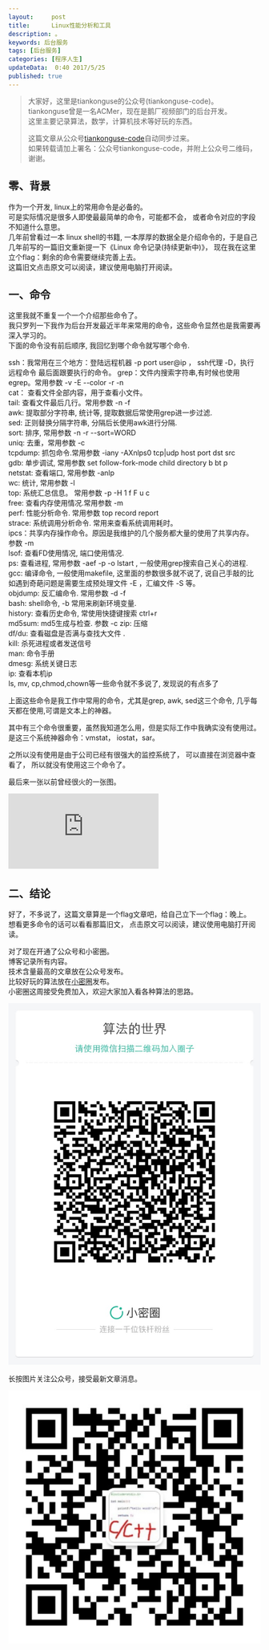 ```yaml
---  
layout:     post  
title:      Linux性能分析和工具
description: 。  
keywords: 后台服务  
tags: [后台服务]  
categories: [程序人生]  
updateData:  0:40 2017/5/25
published: true  
---  
```

  
  
>   
> 大家好，这里是tiankonguse的公众号(tiankonguse-code)。    
> tiankonguse曾是一名ACMer，现在是鹅厂视频部门的后台开发。    
> 这里主要记录算法，数学，计算机技术等好玩的东西。   
>      
> 这篇文章从公众号[tiankonguse-code](http://mp.weixin.qq.com/s/kjuZuB6l80e49rP_cJEr_g)自动同步过来。    
> 如果转载请加上署名：公众号tiankonguse-code，并附上公众号二维码，谢谢。    
>    
  

## 零、背景

作为一个开发, linux上的常用命令是必备的。  
可是实际情况是很多人即使最最简单的命令，可能都不会， 或者命令对应的字段不知道什么意思。  
几年前曾看过一本 linux shell的书籍, 一本厚厚的数据全是介绍命令的，于是自己几年前写的一篇旧文重新提一下《Linux 命令记录(持续更新中)》， 现在我在这里立个flag：剩余的命令需要继续完善上去。  
这篇旧文点击原文可以阅读，建议使用电脑打开阅读。  



## 一、命令



这里我就不重复一个一个介绍那些命令了。  
我只罗列一下我作为后台开发最近半年来常用的命令，这些命令显然也是我需要再深入学习的。  
下面的命令没有前后顺序, 我回忆到哪个命令就写哪个命令.  


ssh：我常用在三个地方：登陆远程机器 -p port user@ip ， ssh代理 -D，执行远程命令 最后面跟要执行的命令。 
grep：文件内搜索字符串,有时候也使用egrep。常用参数 -v -E --color -r -n  
cat： 查看文件全部内容，用于查看小文件。  
tail: 查看文件最后几行。常用参数 -n -f   
awk: 提取部分字符串, 统计等, 提取数据后常使用grep进一步过滤.  
sed: 正则替换分隔字符串, 分隔后长使用awk进行分隔.  
sort: 排序, 常用参数 -n -r --sort=WORD   
uniq: 去重，常用参数 -c   
tcpdump: 抓包命令.常用参数 -iany -AXnlps0  tcp|udp host port dst src   
gdb: 单步调试, 常用参数 set follow-fork-mode child directory b bt p   
netstat: 查看端口, 常用参数 -anlp   
wc: 统计, 常用参数 -l   
top: 系统汇总信息。 常用参数 -p -H 1 f F u c   
free: 查看内存使用情况.常用参数 -m   
perf: 性能分析命令. 常用参数 top record report   
strace: 系统调用分析命令. 常用来查看系统调用耗时。  
ipcs：共享内存操作命令。原因是我维护的几个服务都大量的使用了共享内存。 参数 -m    
lsof: 查看FD使用情况, 端口使用情况.  
ps: 查看进程, 常用参数 -aef -p -o lstart , 一般使用grep搜索自己关心的进程.  
gcc: 编译命令, 一般使用makefile, 这里面的参数很多就不说了, 说自己手敲的比如遇到奇葩问题是需要生成预处理文件 -E ，汇编文件 -S 等。  
objdump: 反汇编命令.  常用参数 -d -f   
bash: shell命令,  -b 常用来刷新环境变量.  
history: 查看历史命令, 常使用快捷键搜索 ctrl+r   
md5sum:  md5生成与检查. 参数 -c 
zip: 压缩  
df/du: 查看磁盘是否满与查找大文件 .  
kill: 杀死进程或者发送信号  
man: 命令手册  
dmesg: 系统关键日志  
ip: 查看本机ip  
ls, mv, cp,chmod,chown等一些命令就不多说了, 发现说的有点多了  


上面这些命令是我工作中常用的命令，尤其是grep, awk, sed这三个命令, 几乎每天都在使用,可谓是文本上的神器。  


其中有三个命令很重要，虽然我知道怎么用，但是实际工作中我确实没有使用过。  
是这三个系统神器命令：vmstat， iostat，sar。  


之所以没有使用是由于公司已经有很强大的监控系统了， 可以直接在浏览器中查看了， 所以就没有使用这三个命令了。  


最后来一张以前曾经很火的一张图。  


![](http://tiankonguse.com/lab/cloudLink/baidupan.php?url=/1915453531/1702102723.png)


## 二、结论


好了，不多说了，这篇文章算是一个flag文章吧，给自己立下一个flag：晚上。      
想看更多命令的话可以看看那篇旧文， 点击原文可以阅读，建议使用电脑打开阅读。  


对了现在开通了公众号和小密圈。  
博客记录所有内容。  
技术含量最高的文章放在公众号发布。  
比较好玩的算法放在[小密圈](https://wx.xiaomiquan.com/mweb/views/joingroup/join_group.html?group_id=281548515451&secret=r0krqw9fw0at24vxjxo1uo4k0h4lfe47&extra=d67ce0c25ec91252b3af846a10154c9e9d4cb50c763fee178acd68cd2c2e09ee)发布。  
小密圈这周接受免费加入，欢迎大家加入看各种算法的思路。  

![](/images/suanfa_xiaomiquan.jpg)  
  
  
长按图片关注公众号，接受最新文章消息。   
  
![](/images/weixin-50cm.jpg)  
  
  
  